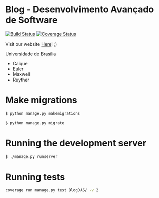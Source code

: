 # Blog - Desenvolvimento Avançado de Software

[![Build Status](https://travis-ci.org/Themakew/BlogDAS.svg?branch=master)](https://travis-ci.org/Themakew/BlogDAS)
[![Coverage Status](https://coveralls.io/repos/github/Themakew/BlogDAS/badge.svg?branch=master)](https://coveralls.io/github/Themakew/BlogDAS?branch=master)

Visit our website [Here](http://blogdas.pythonanywhere.com)! ;)

Universidade de Brasília
* Caíque
* Euler
* Maxwell
* Ruyther

# Make migrations
```bash
$ python manage.py makemigrations
```
```bash
$ python manage.py migrate
```

# Running the development server
```bash
$ ./manage.py runserver
```

# Running tests
```bash
coverage run manage.py test BlogDAS/ -v 2
```
